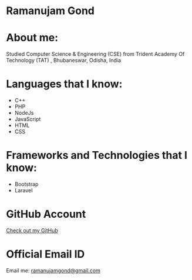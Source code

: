 # Ramanujam Gond


# About me:
Studied Computer Science & Engineering (CSE) from Trident Academy Of Technology (TAT) , Bhubaneswar, Odisha, India


# Languages that I know:
- C++
- PHP
- NodeJs
- JavaScript
- HTML
- CSS


# Frameworks and Technologies that I know:
- Bootstrap
- Laravel


# GitHub Account
[Check out my GitHub](https://github.com/ramanujamgond)


# Official Email ID
Email me: ramanujamgond@gmail.com
